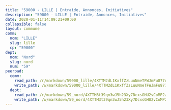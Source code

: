 ```yaml
---
title: "59000 - LILLE | Entraide, Annonces, Initiatives"
description: "59000 - LILLE | Entraide, Annonces, Initiatives"
date: 2020-01-11T14:09:21+09:00
collapsible: false
layout: commune
comm:
  nom: "LILLE"
  slug: lille
  cp: "59000"
dept:
  nom: "Nord"
  slug: nord
  num: "59"
peerpad:
  comm:
    read_path: /r/markdown/59000_lille/4XTTM2dL1KxffZzLuuNmeTFWJmFu877oVuntfzWBXXVVv1e1W
    write_path: /w/markdown/59000_lille/4XTTM2dL1KxffZzLuuNmeTFWJmFu877oVuntfzWBXXVVv1e1W-K3TgUQKJxCMw7u5sqGyFbwr3X8S7EgmDow4kXp7n7WXfFFWvFoVbq3wSq8xSdzMr2mVgFNVMiVJvNsfqyTpBPFLWmvMt2VVFNsaxfSVAJq2MjGPCkt2e2x6cEfHri1ChhVKtMdsn
  dept:
    read_path: /r/markdown/59_nord/4XTTM3t39qn3wJ5h23Xy7DcxsGHU2vCoMP2z3iS4TUn3TrtdJ
    write_path: /w/markdown/59_nord/4XTTM3t39qn3wJ5h23Xy7DcxsGHU2vCoMP2z3iS4TUn3TrtdJ-K3TgTuZGkuZqXfr6fpmH7pGsMT6ndvZQMyRDze5QBt7XScLWHoBi246kLoDKpTH2Yo4f3AFSSJqGc2ozvNww7qPLqsDjpvahxCbQ6F5znbfjp6kVgaDcTYc9LyhwSfYuCevnvZUQ
---
```


